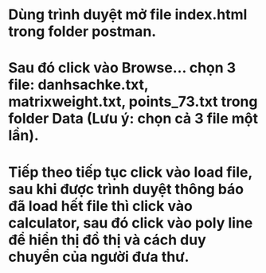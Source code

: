 # Dùng trình duyệt mở file index.html trong folder postman.
# Sau đó click vào Browse… chọn 3 file: danhsachke.txt, matrixweight.txt, points_73.txt trong folder Data (Lưu ý: chọn cả 3 file một lần).
# Tiếp theo tiếp tục click vào load file, sau khi được trình duyệt thông báo đã load hết file thì click vào calculator, sau đó click vào poly line để hiển thị đồ thị và cách duy chuyển của người đưa thư.
